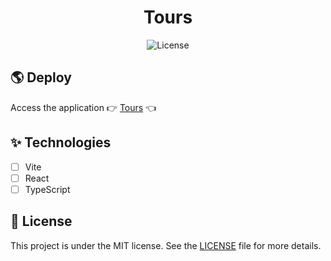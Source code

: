 <h1 align="center">
  Tours
</h1>

<p align="center">
  <img alt="License" src="https://img.shields.io/static/v1?label=license&message=MIT&color=c5f6fa&labelColor=0A1033"> 
</p>

## 🌎 Deploy

Access the application 👉 [Tours](https://react-tours-cyan.vercel.app/) 👈

## ✨ Technologies

- [ ] Vite
- [ ] React
- [ ] TypeScript

## 📄 License

This project is under the MIT license. See the [LICENSE](LICENSE.md) file for more details.

<br />
